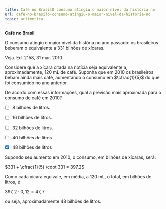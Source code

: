 ```yaml
---
title: Café no BrasilO consumo atingiu o maior nível da história no
url: cafe-no-brasilo-consumo-atingiu-o-maior-nivel-da-historia-no
topic: aritmetica
---
```



**Café no Brasil**

O consumo atingiu o maior nível da história no ano passado: os brasileiros beberam o equivalente a 331 bilhões de xícaras.

Veja. Ed. 2158, 31 mar. 2010.

Considere que a xícara citada na notícia seja equivalente a, aproximadamente, 120 mL de café. Suponha que em 2010 os brasileiros bebam ainda mais café, aumentando o consumo em $\cfrac{1}{5}$ do que foi consumido no ano anterior.

De acordo com essas informações, qual a previsão mais aproximada para o consumo de café em 2010?



- [ ] 8 bilhões de litros.
- [ ] 16 bilhões de litros.
- [ ] 32 bilhões de litros.
- [ ] 40 bilhões de litros.
- [x] 48 bilhões de litros


Supondo seu aumento em 2010, o consumo, em bilhões de xícaras, será:

$331 + \cfrac{1}{5} \cdot 331 = 397,2$

Como cada xícara equivale, em média, a 120 mL, o total, em bilhões de litros, é

$397,2 \cdot 0,12 = 47,7$

ou seja, aproximadamente 48 bilhões de litros.
